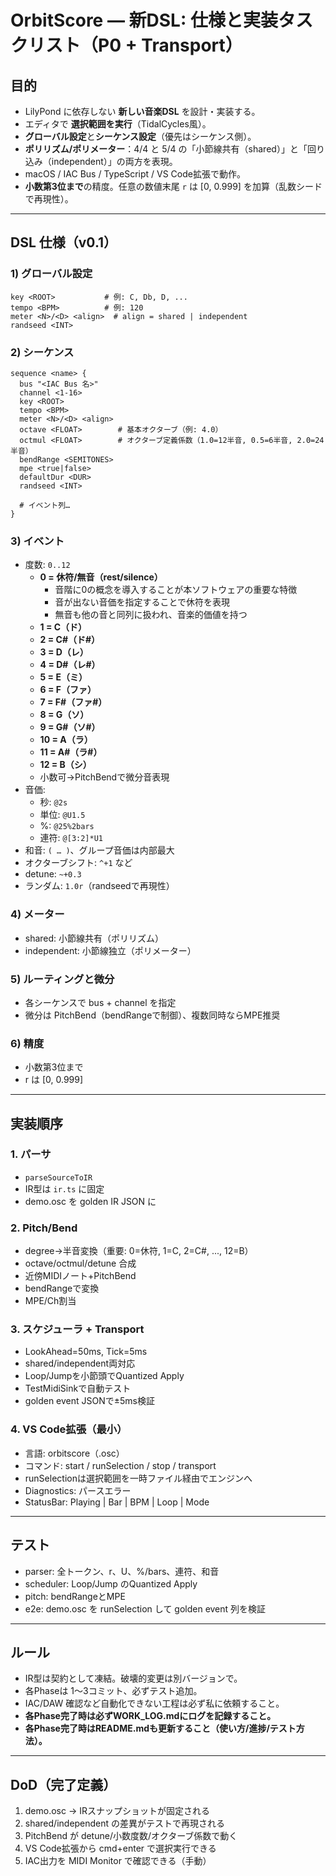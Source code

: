 # OrbitScore — 新DSL: 仕様と実装タスクリスト（P0 + Transport）

## 目的

- LilyPond に依存しない **新しい音楽DSL** を設計・実装する。
- エディタで **選択範囲を実行**（TidalCycles風）。
- **グローバル設定**と**シーケンス設定**（優先はシーケンス側）。
- **ポリリズム/ポリメーター**：4/4 と 5/4 の「小節線共有（shared）」と「回り込み（independent）」の両方を表現。
- macOS / IAC Bus / TypeScript / VS Code拡張で動作。
- **小数第3位まで**の精度。任意の数値末尾 `r` は [0, 0.999] を加算（乱数シードで再現性）。

---

## DSL 仕様（v0.1）

### 1) グローバル設定

```
key <ROOT>           # 例: C, Db, D, ...
tempo <BPM>          # 例: 120
meter <N>/<D> <align>  # align = shared | independent
randseed <INT>
```

### 2) シーケンス

```
sequence <name> {
  bus "<IAC Bus 名>"
  channel <1-16>
  key <ROOT>
  tempo <BPM>
  meter <N>/<D> <align>
  octave <FLOAT>        # 基本オクターブ（例: 4.0）
  octmul <FLOAT>        # オクターブ定義係数（1.0=12半音, 0.5=6半音, 2.0=24半音）
  bendRange <SEMITONES>
  mpe <true|false>
  defaultDur <DUR>
  randseed <INT>

  # イベント列…
}
```

### 3) イベント

- 度数: `0..12`
  - **0 = 休符/無音（rest/silence）**
    - 音階に0の概念を導入することが本ソフトウェアの重要な特徴
    - 音が出ない音価を指定することで休符を表現
    - 無音も他の音と同列に扱われ、音楽的価値を持つ
  - **1 = C（ド）**
  - **2 = C#（ド#）**
  - **3 = D（レ）**
  - **4 = D#（レ#）**
  - **5 = E（ミ）**
  - **6 = F（ファ）**
  - **7 = F#（ファ#）**
  - **8 = G（ソ）**
  - **9 = G#（ソ#）**
  - **10 = A（ラ）**
  - **11 = A#（ラ#）**
  - **12 = B（シ）**
  - 小数可→PitchBendで微分音表現
- 音価:
  - 秒: `@2s`
  - 単位: `@U1.5`
  - %: `@25%2bars`
  - 連符: `@[3:2]*U1`
- 和音: `( … )`、グループ音価は内部最大
- オクターブシフト: `^+1` など
- detune: `~+0.3`
- ランダム: `1.0r`（randseedで再現性）

### 4) メーター

- shared: 小節線共有（ポリリズム）
- independent: 小節線独立（ポリメーター）

### 5) ルーティングと微分

- 各シーケンスで bus + channel を指定
- 微分は PitchBend（bendRangeで制御）、複数同時ならMPE推奨

### 6) 精度

- 小数第3位まで
- r は [0, 0.999]

---

## 実装順序

### 1. パーサ

- `parseSourceToIR`
- IR型は `ir.ts` に固定
- demo.osc を golden IR JSON に

### 2. Pitch/Bend

- degree→半音変換（重要: 0=休符, 1=C, 2=C#, ..., 12=B）
- octave/octmul/detune 合成
- 近傍MIDIノート+PitchBend
- bendRangeで変換
- MPE/Ch割当

### 3. スケジューラ + Transport

- LookAhead=50ms, Tick=5ms
- shared/independent両対応
- Loop/Jumpを小節頭でQuantized Apply
- TestMidiSinkで自動テスト
- golden event JSONで±5ms検証

### 4. VS Code拡張（最小）

- 言語: orbitscore（.osc）
- コマンド: start / runSelection / stop / transport
- runSelectionは選択範囲を一時ファイル経由でエンジンへ
- Diagnostics: パースエラー
- StatusBar: Playing | Bar | BPM | Loop | Mode

---

## テスト

- parser: 全トークン、r、U、%/bars、連符、和音
- scheduler: Loop/Jump のQuantized Apply
- pitch: bendRangeとMPE
- e2e: demo.osc を runSelection して golden event 列を検証

---

## ルール

- IR型は契約として凍結。破壊的変更は別バージョンで。
- 各Phaseは 1〜3コミット、必ずテスト追加。
- IAC/DAW 確認など自動化できない工程は必ず私に依頼すること。
- **各Phase完了時は必ずWORK_LOG.mdにログを記録すること。**
- **各Phase完了時はREADME.mdも更新すること（使い方/進捗/テスト方法）。**

---

## DoD（完了定義）

1. demo.osc → IRスナップショットが固定される
2. shared/independent の差異がテストで再現される
3. PitchBend が detune/小数度数/オクターブ係数で動く
4. VS Code拡張から cmd+enter で選択実行できる
5. IAC出力を MIDI Monitor で確認できる（手動）
